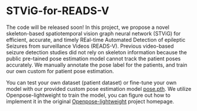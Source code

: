 # STViG-for-READS-V
The code will be released soon!
In this project, we propose a novel skeleton-based spatiotemporal vision graph neural network (STViG) for efficient, accurate, and timely REal-time Automated Detection of epileptic Seizures from surveillance Videos (READS-V).
Previous video-based seizure detection studies did not rely on skeleton information because the public pre-tained pose estimation model cannot track the patient poses accurately. We manually annotate the pose label for the patients, and train our own custom for patient pose estimation. 

You can test your own dataset (patient dataset) or fine-tune your own model with our provided custom pose estimation model [pose.pth](https://github.com/xuyankun/STViG-for-READS-V/blob/main/pose.pth). We utilize Openpose-lightweight to train the model, you can figure out how to implement it in the original [Openpose-lightweight](https://github.com/Daniil-Osokin/lightweight-human-pose-estimation.pytorch) project homepage.
